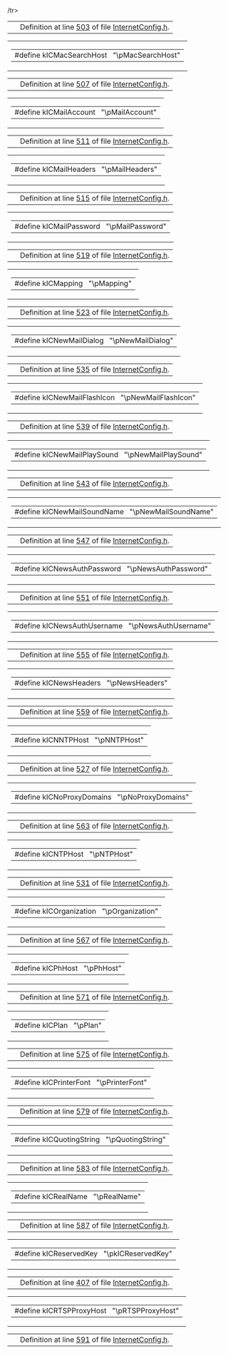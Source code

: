 /tr>
</tbody>
</table></td>
</tr>
</tbody>
</table>

|  |  |
|----|----|
|   | Definition at line <a href="InternetConfig_8h-source.md#l00503" class="el">503</a> of file <a href="InternetConfig_8h-source.md" class="el">InternetConfig.h</a>. |

<span id="0664cd3bfa04188962356c5ee9fb830f" class="anchor"></span>

<table class="mdTable" data-cellpadding="2" data-cellspacing="0">
<colgroup>
<col style="width: 100%" />
</colgroup>
<tbody>
<tr>
<td class="mdRow"><table data-cellpadding="0" data-cellspacing="0" data-border="0">
<tbody>
<tr>
<td class="md" data-nowrap="" data-valign="top">#define kICMacSearchHost   "\pMacSearchHost"</td>
</tr>
</tbody>
</table></td>
</tr>
</tbody>
</table>

|  |  |
|----|----|
|   | Definition at line <a href="InternetConfig_8h-source.md#l00507" class="el">507</a> of file <a href="InternetConfig_8h-source.md" class="el">InternetConfig.h</a>. |

<span id="7a0241e00e4a69651f522911d10f4a6f" class="anchor"></span>

<table class="mdTable" data-cellpadding="2" data-cellspacing="0">
<colgroup>
<col style="width: 100%" />
</colgroup>
<tbody>
<tr>
<td class="mdRow"><table data-cellpadding="0" data-cellspacing="0" data-border="0">
<tbody>
<tr>
<td class="md" data-nowrap="" data-valign="top">#define kICMailAccount   "\pMailAccount"</td>
</tr>
</tbody>
</table></td>
</tr>
</tbody>
</table>

|  |  |
|----|----|
|   | Definition at line <a href="InternetConfig_8h-source.md#l00511" class="el">511</a> of file <a href="InternetConfig_8h-source.md" class="el">InternetConfig.h</a>. |

<span id="d3b52e318095e54725dca11480223252" class="anchor"></span>

<table class="mdTable" data-cellpadding="2" data-cellspacing="0">
<colgroup>
<col style="width: 100%" />
</colgroup>
<tbody>
<tr>
<td class="mdRow"><table data-cellpadding="0" data-cellspacing="0" data-border="0">
<tbody>
<tr>
<td class="md" data-nowrap="" data-valign="top">#define kICMailHeaders   "\pMailHeaders"</td>
</tr>
</tbody>
</table></td>
</tr>
</tbody>
</table>

|  |  |
|----|----|
|   | Definition at line <a href="InternetConfig_8h-source.md#l00515" class="el">515</a> of file <a href="InternetConfig_8h-source.md" class="el">InternetConfig.h</a>. |

<span id="e2332285cfad41ad95e0dd54220c9835" class="anchor"></span>

<table class="mdTable" data-cellpadding="2" data-cellspacing="0">
<colgroup>
<col style="width: 100%" />
</colgroup>
<tbody>
<tr>
<td class="mdRow"><table data-cellpadding="0" data-cellspacing="0" data-border="0">
<tbody>
<tr>
<td class="md" data-nowrap="" data-valign="top">#define kICMailPassword   "\pMailPassword"</td>
</tr>
</tbody>
</table></td>
</tr>
</tbody>
</table>

|  |  |
|----|----|
|   | Definition at line <a href="InternetConfig_8h-source.md#l00519" class="el">519</a> of file <a href="InternetConfig_8h-source.md" class="el">InternetConfig.h</a>. |

<span id="605387fe9c7b0234c1fe8d27ce533f48" class="anchor"></span>

<table class="mdTable" data-cellpadding="2" data-cellspacing="0">
<colgroup>
<col style="width: 100%" />
</colgroup>
<tbody>
<tr>
<td class="mdRow"><table data-cellpadding="0" data-cellspacing="0" data-border="0">
<tbody>
<tr>
<td class="md" data-nowrap="" data-valign="top">#define kICMapping   "\pMapping"</td>
</tr>
</tbody>
</table></td>
</tr>
</tbody>
</table>

|  |  |
|----|----|
|   | Definition at line <a href="InternetConfig_8h-source.md#l00523" class="el">523</a> of file <a href="InternetConfig_8h-source.md" class="el">InternetConfig.h</a>. |

<span id="5873a350604017fe4c9f4001d72c1267" class="anchor"></span>

<table class="mdTable" data-cellpadding="2" data-cellspacing="0">
<colgroup>
<col style="width: 100%" />
</colgroup>
<tbody>
<tr>
<td class="mdRow"><table data-cellpadding="0" data-cellspacing="0" data-border="0">
<tbody>
<tr>
<td class="md" data-nowrap="" data-valign="top">#define kICNewMailDialog   "\pNewMailDialog"</td>
</tr>
</tbody>
</table></td>
</tr>
</tbody>
</table>

|  |  |
|----|----|
|   | Definition at line <a href="InternetConfig_8h-source.md#l00535" class="el">535</a> of file <a href="InternetConfig_8h-source.md" class="el">InternetConfig.h</a>. |

<span id="6c2a3f5a50f38397e9b179d510bd9125" class="anchor"></span>

<table class="mdTable" data-cellpadding="2" data-cellspacing="0">
<colgroup>
<col style="width: 100%" />
</colgroup>
<tbody>
<tr>
<td class="mdRow"><table data-cellpadding="0" data-cellspacing="0" data-border="0">
<tbody>
<tr>
<td class="md" data-nowrap="" data-valign="top">#define kICNewMailFlashIcon   "\pNewMailFlashIcon"</td>
</tr>
</tbody>
</table></td>
</tr>
</tbody>
</table>

|  |  |
|----|----|
|   | Definition at line <a href="InternetConfig_8h-source.md#l00539" class="el">539</a> of file <a href="InternetConfig_8h-source.md" class="el">InternetConfig.h</a>. |

<span id="53a8a7b6dcfb56ca0ffdc18dfb5b3a2e" class="anchor"></span>

<table class="mdTable" data-cellpadding="2" data-cellspacing="0">
<colgroup>
<col style="width: 100%" />
</colgroup>
<tbody>
<tr>
<td class="mdRow"><table data-cellpadding="0" data-cellspacing="0" data-border="0">
<tbody>
<tr>
<td class="md" data-nowrap="" data-valign="top">#define kICNewMailPlaySound   "\pNewMailPlaySound"</td>
</tr>
</tbody>
</table></td>
</tr>
</tbody>
</table>

|  |  |
|----|----|
|   | Definition at line <a href="InternetConfig_8h-source.md#l00543" class="el">543</a> of file <a href="InternetConfig_8h-source.md" class="el">InternetConfig.h</a>. |

<span id="30ef455f3e2c5ffe35143008475d3e3f" class="anchor"></span>

<table class="mdTable" data-cellpadding="2" data-cellspacing="0">
<colgroup>
<col style="width: 100%" />
</colgroup>
<tbody>
<tr>
<td class="mdRow"><table data-cellpadding="0" data-cellspacing="0" data-border="0">
<tbody>
<tr>
<td class="md" data-nowrap="" data-valign="top">#define kICNewMailSoundName   "\pNewMailSoundName"</td>
</tr>
</tbody>
</table></td>
</tr>
</tbody>
</table>

|  |  |
|----|----|
|   | Definition at line <a href="InternetConfig_8h-source.md#l00547" class="el">547</a> of file <a href="InternetConfig_8h-source.md" class="el">InternetConfig.h</a>. |

<span id="649cccdc728d4d3d47849b0b96b7f684" class="anchor"></span>

<table class="mdTable" data-cellpadding="2" data-cellspacing="0">
<colgroup>
<col style="width: 100%" />
</colgroup>
<tbody>
<tr>
<td class="mdRow"><table data-cellpadding="0" data-cellspacing="0" data-border="0">
<tbody>
<tr>
<td class="md" data-nowrap="" data-valign="top">#define kICNewsAuthPassword   "\pNewsAuthPassword"</td>
</tr>
</tbody>
</table></td>
</tr>
</tbody>
</table>

|  |  |
|----|----|
|   | Definition at line <a href="InternetConfig_8h-source.md#l00551" class="el">551</a> of file <a href="InternetConfig_8h-source.md" class="el">InternetConfig.h</a>. |

<span id="575812ad3e55e45e908cbe17244a290e" class="anchor"></span>

<table class="mdTable" data-cellpadding="2" data-cellspacing="0">
<colgroup>
<col style="width: 100%" />
</colgroup>
<tbody>
<tr>
<td class="mdRow"><table data-cellpadding="0" data-cellspacing="0" data-border="0">
<tbody>
<tr>
<td class="md" data-nowrap="" data-valign="top">#define kICNewsAuthUsername   "\pNewsAuthUsername"</td>
</tr>
</tbody>
</table></td>
</tr>
</tbody>
</table>

|  |  |
|----|----|
|   | Definition at line <a href="InternetConfig_8h-source.md#l00555" class="el">555</a> of file <a href="InternetConfig_8h-source.md" class="el">InternetConfig.h</a>. |

<span id="6ab681dabb2d2199629dee8aac004c32" class="anchor"></span>

<table class="mdTable" data-cellpadding="2" data-cellspacing="0">
<colgroup>
<col style="width: 100%" />
</colgroup>
<tbody>
<tr>
<td class="mdRow"><table data-cellpadding="0" data-cellspacing="0" data-border="0">
<tbody>
<tr>
<td class="md" data-nowrap="" data-valign="top">#define kICNewsHeaders   "\pNewsHeaders"</td>
</tr>
</tbody>
</table></td>
</tr>
</tbody>
</table>

|  |  |
|----|----|
|   | Definition at line <a href="InternetConfig_8h-source.md#l00559" class="el">559</a> of file <a href="InternetConfig_8h-source.md" class="el">InternetConfig.h</a>. |

<span id="e8986f5cce6b4e81ac5c42ad112481db" class="anchor"></span>

<table class="mdTable" data-cellpadding="2" data-cellspacing="0">
<colgroup>
<col style="width: 100%" />
</colgroup>
<tbody>
<tr>
<td class="mdRow"><table data-cellpadding="0" data-cellspacing="0" data-border="0">
<tbody>
<tr>
<td class="md" data-nowrap="" data-valign="top">#define kICNNTPHost   "\pNNTPHost"</td>
</tr>
</tbody>
</table></td>
</tr>
</tbody>
</table>

|  |  |
|----|----|
|   | Definition at line <a href="InternetConfig_8h-source.md#l00527" class="el">527</a> of file <a href="InternetConfig_8h-source.md" class="el">InternetConfig.h</a>. |

<span id="1de1d5cd8a5a793c64bbfd1f470d5b86" class="anchor"></span>

<table class="mdTable" data-cellpadding="2" data-cellspacing="0">
<colgroup>
<col style="width: 100%" />
</colgroup>
<tbody>
<tr>
<td class="mdRow"><table data-cellpadding="0" data-cellspacing="0" data-border="0">
<tbody>
<tr>
<td class="md" data-nowrap="" data-valign="top">#define kICNoProxyDomains   "\pNoProxyDomains"</td>
</tr>
</tbody>
</table></td>
</tr>
</tbody>
</table>

|  |  |
|----|----|
|   | Definition at line <a href="InternetConfig_8h-source.md#l00563" class="el">563</a> of file <a href="InternetConfig_8h-source.md" class="el">InternetConfig.h</a>. |

<span id="76f075716482a0434932e8bb384be509" class="anchor"></span>

<table class="mdTable" data-cellpadding="2" data-cellspacing="0">
<colgroup>
<col style="width: 100%" />
</colgroup>
<tbody>
<tr>
<td class="mdRow"><table data-cellpadding="0" data-cellspacing="0" data-border="0">
<tbody>
<tr>
<td class="md" data-nowrap="" data-valign="top">#define kICNTPHost   "\pNTPHost"</td>
</tr>
</tbody>
</table></td>
</tr>
</tbody>
</table>

|  |  |
|----|----|
|   | Definition at line <a href="InternetConfig_8h-source.md#l00531" class="el">531</a> of file <a href="InternetConfig_8h-source.md" class="el">InternetConfig.h</a>. |

<span id="69e080cd811c5e82f2e746fa58f4fc3b" class="anchor"></span>

<table class="mdTable" data-cellpadding="2" data-cellspacing="0">
<colgroup>
<col style="width: 100%" />
</colgroup>
<tbody>
<tr>
<td class="mdRow"><table data-cellpadding="0" data-cellspacing="0" data-border="0">
<tbody>
<tr>
<td class="md" data-nowrap="" data-valign="top">#define kICOrganization   "\pOrganization"</td>
</tr>
</tbody>
</table></td>
</tr>
</tbody>
</table>

|  |  |
|----|----|
|   | Definition at line <a href="InternetConfig_8h-source.md#l00567" class="el">567</a> of file <a href="InternetConfig_8h-source.md" class="el">InternetConfig.h</a>. |

<span id="85c289f0b28c0d859a44d6178d09e99e" class="anchor"></span>

<table class="mdTable" data-cellpadding="2" data-cellspacing="0">
<colgroup>
<col style="width: 100%" />
</colgroup>
<tbody>
<tr>
<td class="mdRow"><table data-cellpadding="0" data-cellspacing="0" data-border="0">
<tbody>
<tr>
<td class="md" data-nowrap="" data-valign="top">#define kICPhHost   "\pPhHost"</td>
</tr>
</tbody>
</table></td>
</tr>
</tbody>
</table>

|  |  |
|----|----|
|   | Definition at line <a href="InternetConfig_8h-source.md#l00571" class="el">571</a> of file <a href="InternetConfig_8h-source.md" class="el">InternetConfig.h</a>. |

<span id="23b582c1f60c204bf1c842945b039344" class="anchor"></span>

<table class="mdTable" data-cellpadding="2" data-cellspacing="0">
<colgroup>
<col style="width: 100%" />
</colgroup>
<tbody>
<tr>
<td class="mdRow"><table data-cellpadding="0" data-cellspacing="0" data-border="0">
<tbody>
<tr>
<td class="md" data-nowrap="" data-valign="top">#define kICPlan   "\pPlan"</td>
</tr>
</tbody>
</table></td>
</tr>
</tbody>
</table>

|  |  |
|----|----|
|   | Definition at line <a href="InternetConfig_8h-source.md#l00575" class="el">575</a> of file <a href="InternetConfig_8h-source.md" class="el">InternetConfig.h</a>. |

<span id="229cee27ece10f7485900ab915e0eb03" class="anchor"></span>

<table class="mdTable" data-cellpadding="2" data-cellspacing="0">
<colgroup>
<col style="width: 100%" />
</colgroup>
<tbody>
<tr>
<td class="mdRow"><table data-cellpadding="0" data-cellspacing="0" data-border="0">
<tbody>
<tr>
<td class="md" data-nowrap="" data-valign="top">#define kICPrinterFont   "\pPrinterFont"</td>
</tr>
</tbody>
</table></td>
</tr>
</tbody>
</table>

|  |  |
|----|----|
|   | Definition at line <a href="InternetConfig_8h-source.md#l00579" class="el">579</a> of file <a href="InternetConfig_8h-source.md" class="el">InternetConfig.h</a>. |

<span id="ee16990d3e2464e9a59a99f70b759b84" class="anchor"></span>

<table class="mdTable" data-cellpadding="2" data-cellspacing="0">
<colgroup>
<col style="width: 100%" />
</colgroup>
<tbody>
<tr>
<td class="mdRow"><table data-cellpadding="0" data-cellspacing="0" data-border="0">
<tbody>
<tr>
<td class="md" data-nowrap="" data-valign="top">#define kICQuotingString   "\pQuotingString"</td>
</tr>
</tbody>
</table></td>
</tr>
</tbody>
</table>

|  |  |
|----|----|
|   | Definition at line <a href="InternetConfig_8h-source.md#l00583" class="el">583</a> of file <a href="InternetConfig_8h-source.md" class="el">InternetConfig.h</a>. |

<span id="d25892087f37b4438d3e9a354457ba33" class="anchor"></span>

<table class="mdTable" data-cellpadding="2" data-cellspacing="0">
<colgroup>
<col style="width: 100%" />
</colgroup>
<tbody>
<tr>
<td class="mdRow"><table data-cellpadding="0" data-cellspacing="0" data-border="0">
<tbody>
<tr>
<td class="md" data-nowrap="" data-valign="top">#define kICRealName   "\pRealName"</td>
</tr>
</tbody>
</table></td>
</tr>
</tbody>
</table>

|  |  |
|----|----|
|   | Definition at line <a href="InternetConfig_8h-source.md#l00587" class="el">587</a> of file <a href="InternetConfig_8h-source.md" class="el">InternetConfig.h</a>. |

<span id="0db367a3e6a1df4a04da114e16620be4" class="anchor"></span>

<table class="mdTable" data-cellpadding="2" data-cellspacing="0">
<colgroup>
<col style="width: 100%" />
</colgroup>
<tbody>
<tr>
<td class="mdRow"><table data-cellpadding="0" data-cellspacing="0" data-border="0">
<tbody>
<tr>
<td class="md" data-nowrap="" data-valign="top">#define kICReservedKey   "\pkICReservedKey"</td>
</tr>
</tbody>
</table></td>
</tr>
</tbody>
</table>

|  |  |
|----|----|
|   | Definition at line <a href="InternetConfig_8h-source.md#l00407" class="el">407</a> of file <a href="InternetConfig_8h-source.md" class="el">InternetConfig.h</a>. |

<span id="713860ab0b982c152cbb9a543c4532fc" class="anchor"></span>

<table class="mdTable" data-cellpadding="2" data-cellspacing="0">
<colgroup>
<col style="width: 100%" />
</colgroup>
<tbody>
<tr>
<td class="mdRow"><table data-cellpadding="0" data-cellspacing="0" data-border="0">
<tbody>
<tr>
<td class="md" data-nowrap="" data-valign="top">#define kICRTSPProxyHost   "\pRTSPProxyHost"</td>
</tr>
</tbody>
</table></td>
</tr>
</tbody>
</table>

|  |  |
|----|----|
|   | Definition at line <a href="InternetConfig_8h-source.md#l00591" class="el">591</a> of file <a href="InternetConfig_8h-source.md" class="el">InternetConfig.h</a>. |

<span id="82f0c29768123ed35ab0eb5fbcb5b060" class="anchor"></span>

<table class="mdTable" data-cellpadding="2" data-cellspacing="0">
<colgroup>
<c